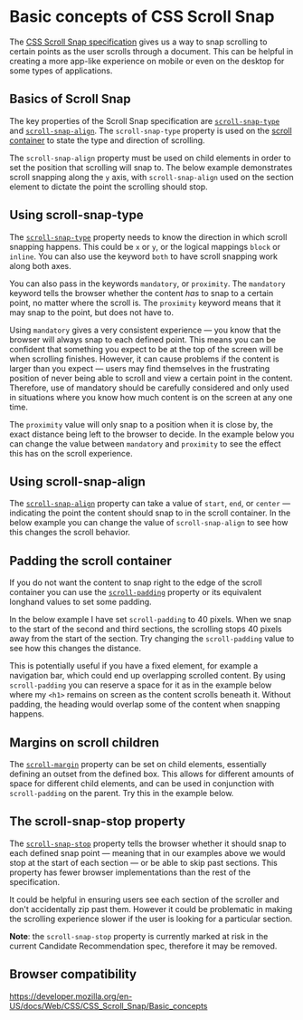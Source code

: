 # Basic concepts of CSS Scroll Snap

The [CSS Scroll Snap specification](https://drafts.csswg.org/css-scroll-snap-1/) gives us a way to snap scrolling to certain points as the user scrolls through a document. This can be helpful in creating a more app-like experience on mobile or even on the desktop for some types of applications.

## Basics of Scroll Snap

The key properties of the Scroll Snap specification are [`scroll-snap-type`](../scroll-snap-type) and [`scroll-snap-align`](../scroll-snap-align). The `scroll-snap-type` property is used on the [scroll container](https://developer.mozilla.org/en-US/docs/Glossary/Scroll_container) to state the type and direction of scrolling.

The `scroll-snap-align` property must be used on child elements in order to set the position that scrolling will snap to. The below example demonstrates scroll snapping along the `y` axis, with `scroll-snap-align` used on the section element to dictate the point the scrolling should stop.

## Using scroll-snap-type

The [`scroll-snap-type`](../scroll-snap-type) property needs to know the direction in which scroll snapping happens. This could be `x` or `y`, or the logical mappings `block` or `inline`. You can also use the keyword `both` to have scroll snapping work along both axes.

You can also pass in the keywords `mandatory`, or `proximity`. The `mandatory` keyword tells the browser whether the content _has_ to snap to a certain point, no matter where the scroll is. The `proximity` keyword means that it may snap to the point, but does not have to.

Using `mandatory` gives a very consistent experience — you know that the browser will always snap to each defined point. This means you can be confident that something you expect to be at the top of the screen will be when scrolling finishes. However, it can cause problems if the content is larger than you expect — users may find themselves in the frustrating position of never being able to scroll and view a certain point in the content. Therefore, use of mandatory should be carefully considered and only used in situations where you know how much content is on the screen at any one time.

The `proximity` value will only snap to a position when it is close by, the exact distance being left to the browser to decide. In the example below you can change the value between `mandatory` and `proximity` to see the effect this has on the scroll experience.

## Using scroll-snap-align

The [`scroll-snap-align`](../scroll-snap-align) property can take a value of `start`, `end`, or `center` — indicating the point the content should snap to in the scroll container. In the below example you can change the value of `scroll-snap-align` to see how this changes the scroll behavior.

## Padding the scroll container

If you do not want the content to snap right to the edge of the scroll container you can use the [`scroll-padding`](../scroll-padding) property or its equivalent longhand values to set some padding.

In the below example I have set `scroll-padding` to 40 pixels. When we snap to the start of the second and third sections, the scrolling stops 40 pixels away from the start of the section. Try changing the `scroll-padding` value to see how this changes the distance.

This is potentially useful if you have a fixed element, for example a navigation bar, which could end up overlapping scrolled content. By using `scroll-padding` you can reserve a space for it as in the example below where my `<h1>` remains on screen as the content scrolls beneath it. Without padding, the heading would overlap some of the content when snapping happens.

## Margins on scroll children

The [`scroll-margin`](../scroll-margin) property can be set on child elements, essentially defining an outset from the defined box. This allows for different amounts of space for different child elements, and can be used in conjunction with `scroll-padding` on the parent. Try this in the example below.

## The scroll-snap-stop property

The [`scroll-snap-stop`](../scroll-snap-stop) property tells the browser whether it should snap to each defined snap point — meaning that in our examples above we would stop at the start of each section — or be able to skip past sections. This property has fewer browser implementations than the rest of the specification.

It could be helpful in ensuring users see each section of the scroller and don't accidentally zip past them. However it could be problematic in making the scrolling experience slower if the user is looking for a particular section.

**Note**: the `scroll-snap-stop` property is currently marked at risk in the current Candidate Recommendation spec, therefore it may be removed.

## Browser compatibility

<a href="https://developer.mozilla.org/en-US/docs/Web/CSS/CSS_Scroll_Snap/Basic_concepts" class="_attribution-link">https://developer.mozilla.org/en-US/docs/Web/CSS/CSS_Scroll_Snap/Basic_concepts</a>
